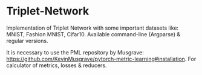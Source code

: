# Triplet-Network
Implementation of Triplet Network with some important datasets like: MNIST, Fashion MNIST, Cifar10.
Available command-line (Argparse) & regular versions.

It is necessary to use the PML repository by Musgrave: https://github.com/KevinMusgrave/pytorch-metric-learning#installation.
For calculator of metrics, losses & reducers.

